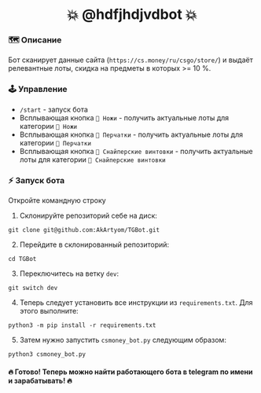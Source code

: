 <h1 align="center">💥 @hdfjhdjvdbot 💥</h1>

### 🗺 Описание

Бот сканирует данные сайта (`https://cs.money/ru/csgo/store/`) и выдаёт релевантные лоты, скидка на предметы в
которых >= 10 %.

### 🕹 Управление

* `/start` - запуск бота
* Всплывающая кнопка `🔪 Ножи` - получить актуальные лоты для категории `🔪 Ножи`
* Всплывающая кнопка `🥊 Перчатки` - получить актуальные лоты для категории `🥊 Перчатки`
* Всплывающая кнопка `🔫 Снайперские винтовки` - получить актуальные лоты для категории `🔫 Снайперские винтовки`

### ⚡️ Запуск бота

Откройте командную строку

1. Склонируйте репозиторий себе на диск:
```
git clone git@github.com:AkArtyom/TGBot.git
```

2. Перейдите в склонированный репозиторий:
```
cd TGBot
```

3. Переключитесь на ветку `dev`:
```
git switch dev
```

4. Теперь следует установить все инструкции из `requirements.txt`. Для этого выполните:
```
python3 -m pip install -r requirements.txt
```

5. Затем нужно запустить `csmoney_bot.py` следующим образом:
```
python3 csmoney_bot.py
```

#### 🔥 Готово! Теперь можно найти работающего бота в telegram по имени и зарабатывать! 🔥
